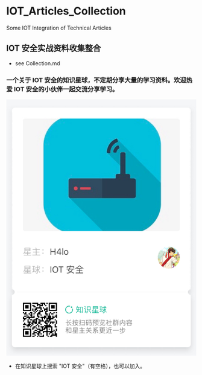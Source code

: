 # IOT_Articles_Collection
Some IOT Integration of Technical Articles

## IOT 安全实战资料收集整合
- see Collection.md


### 一个关于 IOT 安全的知识星球，不定期分享大量的学习资料。欢迎热爱 IOT 安全的小伙伴一起交流分享学习。

![zsxq](./img/zsxq.png)

- 在知识星球上搜索 "IOT 安全"（有空格），也可以加入。
